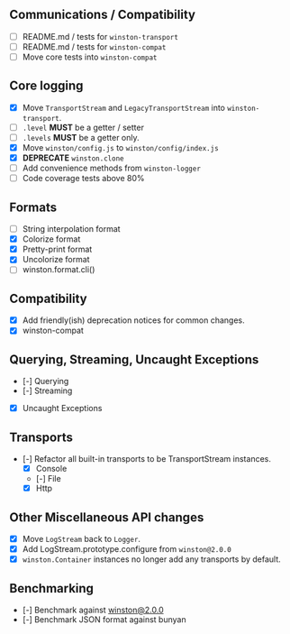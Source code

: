 
## Communications / Compatibility

- [ ] README.md / tests for `winston-transport`
- [ ] README.md / tests for `winston-compat`
- [ ] Move core tests into `winston-compat`

## Core logging

- [x] Move `TransportStream` and `LegacyTransportStream` into `winston-transport`.
- [ ] `.level` **MUST** be a getter / setter
- [ ] `.levels` **MUST** be a getter only.
- [x] Move `winston/config.js` to `winston/config/index.js`
- [x] **DEPRECATE** `winston.clone`
- [ ] Add convenience methods from `winston-logger`
- [ ] Code coverage tests above 80%

## Formats

- [ ] String interpolation format
- [x] Colorize format
- [x] Pretty-print format
- [x] Uncolorize format
- [ ] winston.format.cli()

## Compatibility

- [x] Add friendly(ish) deprecation notices for common changes.
- [x] winston-compat

## Querying, Streaming, Uncaught Exceptions

- [-] Querying
- [-] Streaming
- [x] Uncaught Exceptions

## Transports

- [-] Refactor all built-in transports to be TransportStream instances.
  - [x] Console
  - [-] File
  - [x] Http

## Other Miscellaneous API changes

- [x] Move `LogStream` back to `Logger`.
- [x] Add LogStream.prototype.configure from `winston@2.0.0`
- [x] `winston.Container` instances no longer add any transports by default.

## Benchmarking

- [-] Benchmark against winston@2.0.0
- [-] Benchmark JSON format against bunyan
